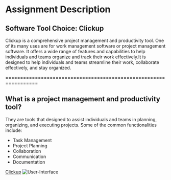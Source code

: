 # Assignment Description

## Software Tool Choice: Clickup

Clickup is a comprehensive project management and productivity tool. One of its many uses are for work management software or project management software. It offers a wide range of features and capabilities to help individuals and teams organize and track their work effectively.It is  designed to help individuals and teams streamline their work, collaborate effectively, and stay organized.

=================================================================
## What is a project management and productivity tool?

They are tools that designed to assist individuals and teams in planning, organizing, and executing projects. Some of the common functionalities include:

-  Task Management
-  Project Planning
-  Collaboration
-  Communication
-  Documentation



[Clickup](https://clickup.com)
![User-Interface](https://images.g2crowd.com/uploads/attachment/file/92387/App-Board-View-Color-Background.png)
